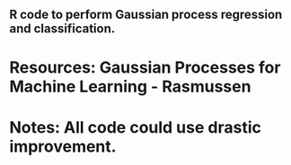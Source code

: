 ## R code to perform Gaussian process regression and classification.
# Resources: Gaussian Processes for Machine Learning - Rasmussen
# Notes: All code could use drastic improvement.

